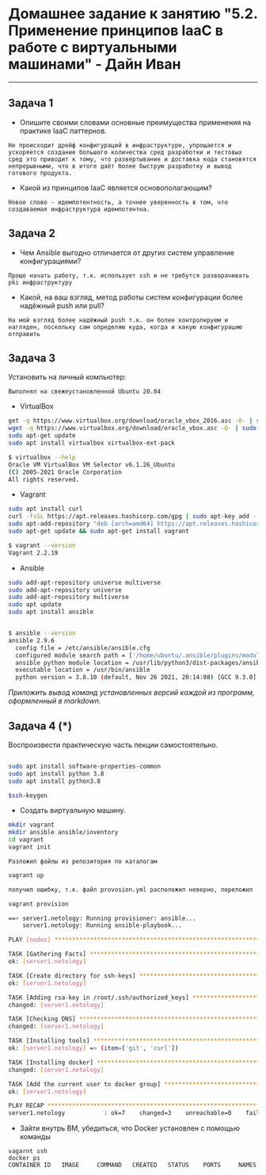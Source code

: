 
# Домашнее задание к занятию "5.2. Применение принципов IaaC в работе с виртуальными машинами" - Дайн Иван

---

## Задача 1

- Опишите своими словами основные преимущества применения на практике IaaC паттернов.

`
Не происходит дрейф конфигураций в инфраструктуре, упрощается и ускоряется создание большого количества сред разработки и тестовых сред это приводит к тому, что развертывание и доставка кода становятся непрерывными, что в итоге даёт более быструю разработку и вывод готового продукта.
`
- Какой из принципов IaaC является основополагающим?

`
Новое слово - идемпотентность, а точнее уверенность в том, что создаваемая инфраструктура идемпотентна.
`

## Задача 2

- Чем Ansible выгодно отличается от других систем управление конфигурациями?

`Проще начать работу, т.к. использует ssh и не требутся разворачивать pki инфраструктуру`
- Какой, на ваш взгляд, метод работы систем конфигурации более надёжный push или pull?

`На мой взгляд более надёжный push т.к. он более контролируем и нагляден, поскольку сам определяю куда, когда и какую конфигурацию отправить`

## Задача 3

Установить на личный компьютер:

`Выполнял на свежеустановленной Ubuntu 20.04`
- VirtualBox
```bash
get -q https://www.virtualbox.org/download/oracle_vbox_2016.asc -O- | sudo apt-key add -
wget -q https://www.virtualbox.org/download/oracle_vbox.asc -O- | sudo apt-key add -
sudo apt-get update
sudo apt install virtualbox virtualbox-ext-pack

$ virtualbox --help
Oracle VM VirtualBox VM Selector v6.1.26_Ubuntu
(C) 2005-2021 Oracle Corporation
All rights reserved.
```
- Vagrant
```bash
sudo apt install curl
curl -fsSL https://apt.releases.hashicorp.com/gpg | sudo apt-key add -
sudo apt-add-repository "deb [arch=amd64] https://apt.releases.hashicorp.com $(lsb_release -cs) main"
sudo apt-get update && sudo apt-get install vagrant

$ vagrant --version
Vagrant 2.2.19
```
- Ansible
```bash
sudo add-apt-repository universe multiverse
sudo add-apt-repository universe
sudo add-apt-repository multiverse
sudo apt update
sudo apt install ansible


$ ansible --version
ansible 2.9.6
  config file = /etc/ansible/ansible.cfg
  configured module search path = ['/home/ubuntu/.ansible/plugins/modules', '/usr/share/ansible/plugins/modules']
  ansible python module location = /usr/lib/python3/dist-packages/ansible
  executable location = /usr/bin/ansible
  python version = 3.8.10 (default, Nov 26 2021, 20:14:08) [GCC 9.3.0]
```

*Приложить вывод команд установленных версий каждой из программ, оформленный в markdown.*

## Задача 4 (*)

Воспроизвести практическую часть лекции самостоятельно.

```bash

sudo apt install software-properties-common
sudo apt install python 3.8
sudo apt install python3.8

$ssh-keygen
```
- Создать виртуальную машину.
```bash
mkdir vagrant
mkdir ansible ansible/inventory
cd vagrant
vagrant init 
```
`Разложил файлы из репозитория по каталогам`
```bash
vagrant up

получил ошибку, т.к. файл provosion.yml расположил неверно, переложил

vagrant provision

==> server1.netology: Running provisioner: ansible...
    server1.netology: Running ansible-playbook...

PLAY [nodes] *******************************************************************

TASK [Gathering Facts] *********************************************************
ok: [server1.netology]

TASK [Create directory for ssh-keys] *******************************************
ok: [server1.netology]

TASK [Adding rsa-key in /root/.ssh/authorized_keys] ****************************
changed: [server1.netology]

TASK [Checking DNS] ************************************************************
changed: [server1.netology]

TASK [Installing tools] ********************************************************
ok: [server1.netology] => (item=['git', 'curl'])

TASK [Installing docker] *******************************************************
changed: [server1.netology]

TASK [Add the current user to docker group] ************************************
ok: [server1.netology]

PLAY RECAP *********************************************************************
server1.netology           : ok=7    changed=3    unreachable=0    failed=0    skipped=0    rescued=0    ignored=0   
```

- Зайти внутрь ВМ, убедиться, что Docker установлен с помощью команды
```
vagarnt ssh
docker ps
CONTAINER ID   IMAGE     COMMAND   CREATED   STATUS    PORTS     NAMES

```
